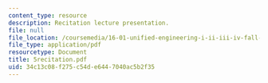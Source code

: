 ```yaml
---
content_type: resource
description: Recitation lecture presentation.
file: null
file_location: /coursemedia/16-01-unified-engineering-i-ii-iii-iv-fall-2005-spring-2006/34c13c08f275c54de6447040ac5b2f35_5recitation.pdf
file_type: application/pdf
resourcetype: Document
title: 5recitation.pdf
uid: 34c13c08-f275-c54d-e644-7040ac5b2f35
---
```

